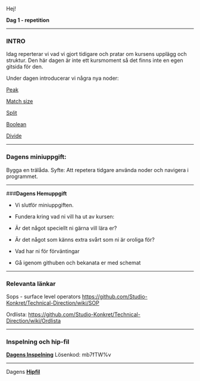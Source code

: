 Hej!

**Dag 1 - repetition**
___
### INTRO
Idag reperterar vi vad vi gjort tidigare och pratar om kursens upplägg och struktur.
Den här dagen är inte ett kursmoment så det finns inte en egen gitsida för den.

Under dagen introducerar vi några nya noder: 

[Peak](https://www.sidefx.com/docs/houdini/nodes/sop/peak.html)

[Match size](https://www.sidefx.com/docs/houdini/nodes/sop/matchsize.html)

[Split](https://www.sidefx.com/docs/houdini/nodes/sop/split.html)

[Boolean](https://www.sidefx.com/docs/houdini/nodes/sop/boolean.html)

[Divide](https://www.sidefx.com/docs/houdini/nodes/sop/divide.html)

___

### **Dagens miniuppgift:**
Bygga en trälåda. 
Syfte: Att repetera tidgare använda noder och navigera i programmet.
___

###**Dagens Hemuppgift**
- Vi slutför miniuppgiften. 

- Fundera kring vad ni vill ha ut av kursen:

- Är det något speciellt ni gärna vill lära er?

- Är det något som känns extra svårt som ni är oroliga för?

- Vad har ni för förväntingar

- Gå igenom githuben och bekanata er med schemat
___
### **Relevanta länkar**

Sops - surface level operators https://github.com/Studio-Konkret/Technical-Direction/wiki/SOP

Ordlista: https://github.com/Studio-Konkret/Technical-Direction/wiki/Ordlista

___
### **Inspelning och hip-fil**
**[Dagens Inspelning](https://us02web.zoom.us/rec/share/oV2JA636nzA4991OtaP1iM3S3guKZzR-if4T4twMay2MiSioaF-3zLSGWWQl8hYe.a2jXwJouPW_OIxdn)**
Lösenkod: mb7fTW%v
___

Dagens **[Hipfil](https://github.com/Studio-Konkret/Technical-Direction/blob/main/Xenter/Dag1/Dag1.hipnc)**

